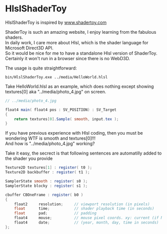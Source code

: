 HlslShaderToy
==

HlslShaderToy is inspired by www.shadertoy.com

ShaderToy is such an amazing website, I enjoy learning from the fabulous shaders.   
In daily work, I care more about Hlsl, which is the shader language for Microsoft Direct3D API.   
So it would be nice for me to have a standalone Hlsl version of ShaderToy.   
Certainly it won't run in a browser since there is no WebD3D.   

The usage is quite straightforward:
```
bin/HlslShaderToy.exe ../media/HelloWorld.hlsl
```

Take HelloWorld.hlsl as an example, which does nothing except showing textures[0] aka "../media/photo_4.jpg" on screen.   
```glsl
// ../media/photo_4.jpg

float4 main( float4 pos : SV_POSITION) : SV_Target
{
    return textures[0].Sample( smooth, input.tex );
}
```

If you have previous experience with Hlsl coding, then you must be wondering WTF is smooth and textures[0]!!!   
And how is "../media/photo_4.jpg" working?

Take it easy, the secrect is that following sentences are automatilly added to the shader you provide    
```glsl
Texture2D textures[1] : register( t0 );
Texture2D backbuffer : register( t1 );

SamplerState smooth : register( s0 );
SamplerState blocky : register( s1 );

cbuffer CBOneFrame : register( b0 )
{
    float2     resolution;     // viewport resolution (in pixels)
    float      time;           // shader playback time (in seconds)
    float      pad;            // padding
    float4     mouse;          // mouse pixel coords. xy: current (if MLB down), zw: click
    float4     date;           // (year, month, day, time in seconds)
};


```
